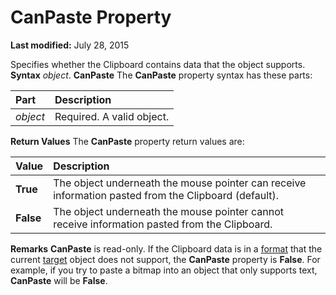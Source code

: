 
# CanPaste Property

 **Last modified:** July 28, 2015


Specifies whether the Clipboard contains data that the object supports.
 **Syntax**
 _object_. **CanPaste**
The  **CanPaste** property syntax has these parts:


|**Part**|**Description**|
|:-----|:-----|
| _object_|Required. A valid object.|
 **Return Values**
The  **CanPaste** property return values are:


|**Value**|**Description**|
|:-----|:-----|
| **True**|The object underneath the mouse pointer can receive information pasted from the Clipboard (default).|
| **False**|The object underneath the mouse pointer cannot receive information pasted from the Clipboard.|
 **Remarks**
 **CanPaste** is read-only.
If the Clipboard data is in a  [format](7ce2c60f-29fb-96e2-2516-73c99a6e7cff.md) that the current [target](7ce2c60f-29fb-96e2-2516-73c99a6e7cff.md) object does not support, the **CanPaste** property is **False**. For example, if you try to paste a bitmap into an object that only supports text,  **CanPaste** will be **False**.
